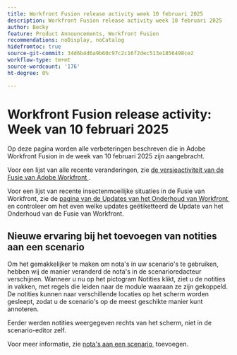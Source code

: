 ```yaml
---
title: Workfront Fusion release activity week 10 februari 2025
description: Workfront Fusion release activity week 10 februari 2025
author: Becky
feature: Product Announcements, Workfront Fusion
recommendations: noDisplay, noCatalog
hidefromtoc: true
source-git-commit: 34d6b4d6a9b60c97c2c16f2dec513e1856498ce2
workflow-type: tm+mt
source-wordcount: '176'
ht-degree: 0%

---
```


# Workfront Fusion release activity: Week van 10 februari 2025

Op deze pagina worden alle verbeteringen beschreven die in Adobe Workfront Fusion in de week van 10 februari 2025 zijn aangebracht.

Voor een lijst van alle recente veranderingen, zie [&#x200B; de versieactiviteit van de Fusie van Adobe Workfront &#x200B;](/help/workfront-fusion/fusion-product-releases/fusion-release-activity.md).

Voor een lijst van recente insectenmoeilijke situaties in de Fusie van Workfront, zie de [&#x200B; pagina van de Updates van het Onderhoud van Workfront &#x200B;](https://experienceleague.adobe.com/nl/docs/workfront-known-issues/releases/current-updates) en controleer om het even welke updates geëtiketteerd de Update van het Onderhoud van de Fusie van Workfront.

## Nieuwe ervaring bij het toevoegen van notities aan een scenario

Om het gemakkelijker te maken om nota&#39;s in uw scenario&#39;s te gebruiken, hebben wij de manier veranderd de nota&#39;s in de scenarioredacteur verschijnen. Wanneer u nu op het pictogram Notities klikt, ziet u de notities in vakken, met regels die leiden naar de module waaraan ze zijn gekoppeld. De notities kunnen naar verschillende locaties op het scherm worden gesleept, zodat u de scenario&#39;s op de meest geschikte manier kunt annoteren.

Eerder werden notities weergegeven rechts van het scherm, niet in de scenario-editor zelf.

Voor meer informatie, zie [&#x200B; nota&#39;s aan een scenario &#x200B;](/help/workfront-fusion/create-scenarios/config-scenarios-settings/add-notes-to-scenario.md) toevoegen.

